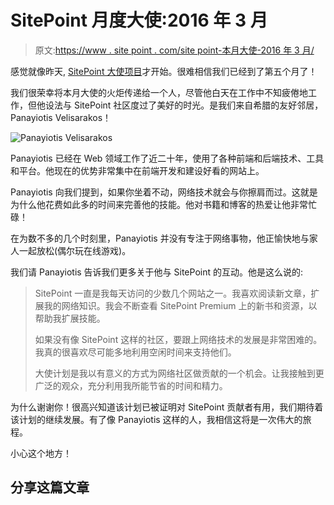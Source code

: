 # SitePoint 月度大使:2016 年 3 月

> 原文:[https://www . site point . com/site point-本月大使-2016 年 3 月/](https://www.sitepoint.com/sitepoint-ambassador-of-the-month-march-2016/)

感觉就像昨天, [SitePoint 大使项目](https://www.sitepoint.com/become-sitepoint-ambassador/)才开始。很难相信我们已经到了第五个月了！

我们很荣幸将本月大使的火炬传递给一个人，尽管他白天在工作中不知疲倦地工作，但他设法与 SitePoint 社区度过了美好的时光。是我们来自希腊的友好邻居，Panayiotis Velisarakos！

![Panayiotis Velisarakos](../Images/affd8ebdcb100dcbf5d714a5b13ba55b.png)

Panayiotis 已经在 Web 领域工作了近二十年，使用了各种前端和后端技术、工具和平台。他现在的优势非常集中在前端开发和建设好看的网站上。

Panayiotis 向我们提到，如果你坐着不动，网络技术就会与你擦肩而过。这就是为什么他花费如此多的时间来完善他的技能。他对书籍和博客的热爱让他非常忙碌！

在为数不多的几个时刻里，Panayiotis 并没有专注于网络事物，他正愉快地与家人一起放松(偶尔玩在线游戏)。

我们请 Panayiotis 告诉我们更多关于他与 SitePoint 的互动。他是这么说的:

> SitePoint 一直是我每天访问的少数几个网站之一。我喜欢阅读新文章，扩展我的网络知识。我会不断查看 SitePoint Premium 上的新书和资源，以帮助我扩展技能。
> 
> 如果没有像 SitePoint 这样的社区，要跟上网络技术的发展是非常困难的。我真的很喜欢尽可能多地利用空闲时间来支持他们。
> 
> 大使计划是我以有意义的方式为网络社区做贡献的一个机会。让我接触到更广泛的观众，充分利用我所能节省的时间和精力。

为什么谢谢你！很高兴知道该计划已被证明对 SitePoint 贡献者有用，我们期待着该计划的继续发展。有了像 Panayiotis 这样的人，我相信这将是一次伟大的旅程。

小心这个地方！

## 分享这篇文章